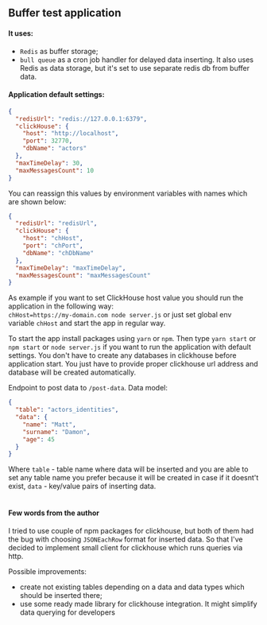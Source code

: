 ## Buffer test application

#### It uses:
- `Redis` as buffer storage;
- `bull queue` as a cron job handler for delayed data inserting. It also uses Redis as data storage, but it's set to use
separate redis db from buffer data.

#### Application default settings:
```json
{
  "redisUrl": "redis://127.0.0.1:6379",
  "clickHouse": {
    "host": "http://localhost",
    "port": 32770,
    "dbName": "actors"
  },
  "maxTimeDelay": 30,
  "maxMessagesCount": 10
}
```
You can reassign this values by environment variables with names which are shown below: 
```json
{
  "redisUrl": "redisUrl",
  "clickHouse": {
    "host": "chHost",
    "port": "chPort",
    "dbName": "chDbName"
  },
  "maxTimeDelay": "maxTimeDelay",
  "maxMessagesCount": "maxMessagesCount"
}
```

As example if you want to set ClickHouse host value you should run the application in the following way:  
`chHost=https://my-domain.com node server.js` or just set global env variable `chHost` and start the app in regular way.

To start the app install packages using `yarn` or `npm`. Then type `yarn start` or `npm start` or `node server.js` if
you want to run the application with default settings. You don't have to create any databases in clickhouse before
application start. You just have to provide proper clickhouse url address and database will be created automatically. 

Endpoint to post data to `/post-data`.
Data model: 
```json
{
  "table": "actors_identities",
  "data": {
    "name": "Matt",
    "surname": "Damon",
    "age": 45
  }
}
```
Where `table` - table name where data will be inserted and you are able to set any table name you prefer because it will be
created in case if it doesnt't exist, `data` - key/value pairs of inserting data.
<br><br>

#### Few words from the author
I tried to use couple of npm packages for clickhouse, but both of them had the bug with choosing `JSONEachRow` format
for inserted data. So that I've decided to implement small client for clickhouse which runs queries via http.

Possible improvements:
- create not existing tables depending on a data and data types which should be inserted there;
- use some ready made library for clickhouse integration. It might simplify data querying for developers
